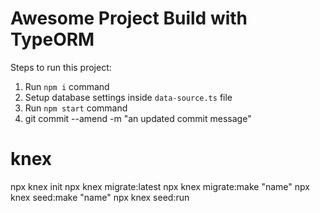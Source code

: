 # Awesome Project Build with TypeORM

Steps to run this project:

1. Run `npm i` command
2. Setup database settings inside `data-source.ts` file
3. Run `npm start` command
4. git commit --amend -m "an updated commit message"

# knex
npx knex init
npx knex migrate:latest
npx knex migrate:make "name"
npx knex seed:make "name"
npx knex seed:run

